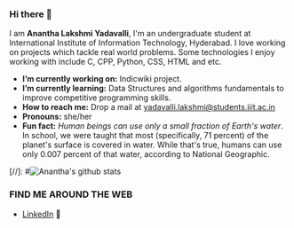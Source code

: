 ### Hi there 👋

  I am **Anantha Lakshmi Yadavalli**, I'm an undergraduate student at International Institute of Information Technology, Hyderabad. I love working on projects which tackle real world problems. Some technologies I enjoy working with include C, CPP, Python, CSS, HTML and etc.

* **I’m currently working on:** Indicwiki project.
*  **I’m currently learning:** Data Structures and algorithms fundamentals to improve competitive programming skills.
*  **How to reach me:** Drop a mail at yadavalli.lakshmi@students.iiit.ac.in
*  **Pronouns:** she/her
*  **Fun fact:**  *Human beings can use only a small fraction of Earth's water*. In school, we were taught that most (specifically, 71 percent) of the planet's surface is covered in water. While that's true, humans can use only 0.007 percent of that water, according to National Geographic.

[//]: #![Anantha's github stats](https://github-readme-stats.vercel.app/api?username=Anantha-web&count_private=true&show_icons=true&theme=merko)

### FIND ME AROUND THE WEB
* [LinkedIn](https://www.linkedin.com/in/anantha-lakshmi-yadavalli-5aa7a2212/) :briefcase:
